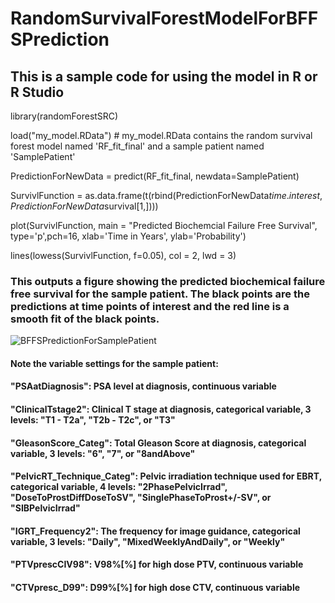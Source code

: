 # RandomSurvivalForestModelForBFFSPrediction
## This is a sample code for using the model in R or R Studio
library(randomForestSRC)

load("my_model.RData") # my_model.RData contains the random survival forest model named 'RF_fit_final' and a sample patient named 'SamplePatient'

PredictionForNewData = predict(RF_fit_final, newdata=SamplePatient)

SurvivlFunction = as.data.frame(t(rbind(PredictionForNewData$time.interest,PredictionForNewData$survival[1,])))

plot(SurvivlFunction, main = "Predicted Biochemcial Failure Free Survival", type='p',pch=16, xlab='Time in Years', ylab='Probability')

lines(lowess(SurvivlFunction, f=0.05), col = 2, lwd = 3)

### This outputs a figure showing the predicted biochemical failure free survival for the sample patient. The black points are the predictions at time points of interest and the red line is a smooth fit of the black points.

![BFFSPredictionForSamplePatient](https://user-images.githubusercontent.com/56777354/157321898-93157176-feff-4df5-94a2-cd67f7769382.jpeg)

#### Note the variable settings for the sample patient:
#### "PSAatDiagnosis": PSA level at diagnosis, continuous variable         
#### "ClinicalTstage2": Clinical T stage at diagnosis, categorical variable, 3 levels: "T1 - T2a", "T2b - T2c", or "T3"    
#### "GleasonScore_Categ": Total Gleason Score at diagnosis, categorical variable, 3 levels: "6", "7", or "8andAbove"      
#### "PelvicRT_Technique_Categ": Pelvic irradiation technique used for EBRT, categorical variable, 4 levels: "2PhasePelvicIrrad", "DoseToProstDiffDoseToSV", "SinglePhaseToProst+/-SV", or "SIBPelvicIrrad"
#### "IGRT_Frequency2": The frequency for image guidance, categorical variable, 3 levels: "Daily", "MixedWeeklyAndDaily", or "Weekly"
#### "PTVprescCIV98": V98%[%] for high dose PTV, continuous variable         
#### "CTVpresc_D99": D99%[%] for high dose CTV, continuous variable   
####
